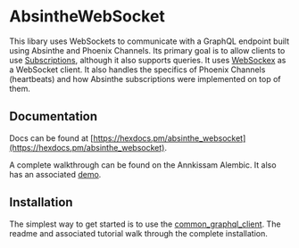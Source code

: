 # AbsintheWebSocket

This libary uses WebSockets to communicate with a GraphQL endpoint built using Absinthe and Phoenix Channels. Its primary goal is to allow clients to use [Subscriptions](https://hexdocs.pm/absinthe/subscriptions.html), although it also supports queries. It uses [WebSockex](https://github.com/Azolo/websockex) as a WebSocket client. It also handles the specifics of Phoenix Channels (heartbeats) and how Absinthe subscriptions were implemented on top of them.

## Documentation

Docs can be found at [https://hexdocs.pm/absinthe_websocket](https://hexdocs.pm/absinthe_websocket).

A complete walkthrough can be found on the Annkissam Alembic. It also has an associated [demo](https://github.com/annkissam/absinthe_websocket_demo).

## Installation

The simplest way to get started is to use the [common_graphql_client](https://github.com/annkissam/common_graphql_client). The readme and associated tutorial walk through the complete installation.
